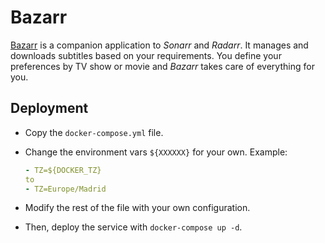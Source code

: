 # Bazarr

[Bazarr](https://github.com/morpheus65535/bazarr) is a companion application to _Sonarr_ and _Radarr_. It manages and downloads subtitles based on your requirements. You define your preferences by TV show or movie and _Bazarr_ takes care of everything for you.

## Deployment

- Copy the `docker-compose.yml` file.

- Change the environment vars `${XXXXXX}` for your own. Example:

  ```yaml
  - TZ=${DOCKER_TZ}
  to
  - TZ=Europe/Madrid
  ```

- Modify the rest of the file with your own configuration.

- Then, deploy the service with `docker-compose up -d`.

